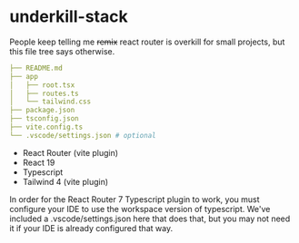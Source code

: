 # underkill-stack

People keep telling me ~~remix~~ react router is overkill for small projects, but this file tree says otherwise.

```yml
├── README.md
├── app
│   ├── root.tsx
│   ├── routes.ts
│   └── tailwind.css
├── package.json
├── tsconfig.json
├── vite.config.ts
└── .vscode/settings.json # optional
```

- React Router (vite plugin)
- React 19
- Typescript
- Tailwind 4 (vite plugin)

In order for the React Router 7 Typescript plugin to work, you must configure your IDE to use the workspace version of typescript. We've included a .vscode/settings.json here that does that, but you may not need it if your IDE is already configured that way. 
